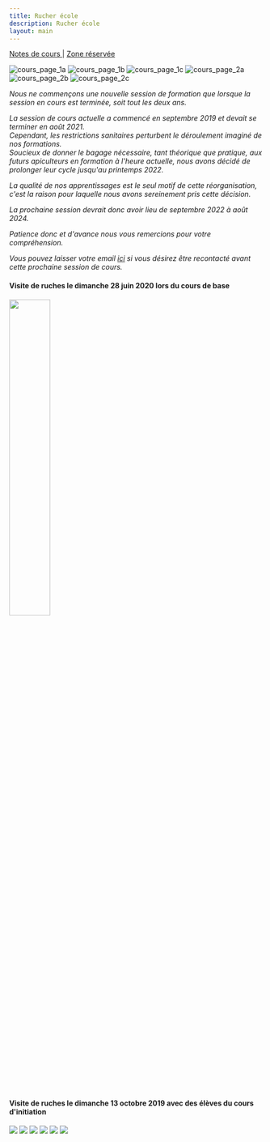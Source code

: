 ```yaml
---
title: Rucher école
description: Rucher école
layout: main
---
```

  
<p class="drt">
 <a href="https://beequeen.be/rucher.ecole/eleves"> Notes de cours </a> |  
 <a href="https://beequeen.be/rucher.ecole/org/db/"> Zone réservée </a>
</p>  

![cours_page_1a](/static/img/cours_1a.jpg)
![cours_page_1b](/static/img/cours_1b.jpg)
![cours_page_1c](/static/img/cours_1c.jpg)
![cours_page_2a](/static/img/cours_2a.jpg)
![cours_page_2b](/static/img/cours_2b.jpg)
![cours_page_2c](/static/img/cours_2c.jpg)

<i>
Nous ne commençons une nouvelle session de formation que lorsque la session en cours est terminée, soit tout les deux ans.<br> 

La session de cours actuelle a commencé en septembre 2019 et devait se terminer en août 2021.<br>
Cependant, les restrictions sanitaires perturbent le déroulement imaginé de nos formations.<br>
Soucieux de donner le bagage nécessaire, tant théorique que pratique, aux futurs apiculteurs en formation à l'heure actuelle, nous avons décidé de prolonger leur cycle jusqu'au printemps 2022.<br>

La qualité de nos apprentissages est le seul motif de cette réorganisation, c'est la raison pour laquelle nous avons sereinement pris cette décision.<br>

La prochaine session devrait donc avoir lieu de septembre 2022 à août 2024.<br>

Patience donc et d'avance nous vous remercions pour votre compréhension.<br>

Vous pouvez laisser votre email [ici](candidats) si vous désirez être recontacté avant cette prochaine session de cours.<br>
</i>

<div>  
<h4>Visite de ruches le dimanche 28 juin 2020 lors du cours de base</h4>
</div>
<img src="/static/img/image0.jpg" width="40%">  

<div>  
<h4>Visite de ruches le dimanche 13 octobre 2019 avec des élèves du cours d'initiation</h4>
<img src="/static/img/10.jpg">  
<img src="/static/img/23.jpg">
<img src="/static/img/22.jpg"> 
<img src="/static/img/31.jpg"> 
<img src="/static/img/14.jpg"> 
<img src="/static/img/19.jpg"> 
</div>

